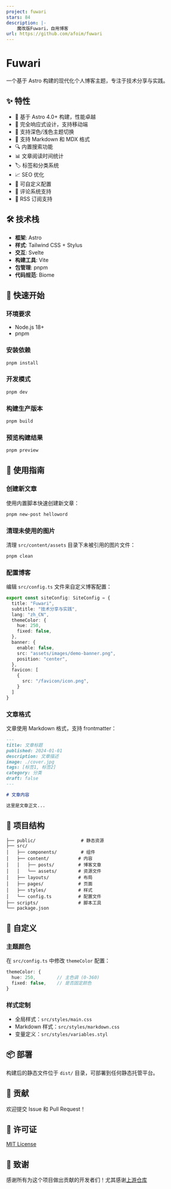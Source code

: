 ```yaml
---
project: fuwari
stars: 84
description: |-
    魔改版Fuwari，自用博客
url: https://github.com/afoim/fuwari
---
```


# Fuwari

一个基于 Astro 构建的现代化个人博客主题，专注于技术分享与实践。

## ✨ 特性

- 🚀 基于 Astro 4.0+ 构建，性能卓越
- 📱 完全响应式设计，支持移动端
- 🌙 支持深色/浅色主题切换
- 📝 支持 Markdown 和 MDX 格式
- 🔍 内置搜索功能
- 📊 文章阅读时间统计
- 🏷️ 标签和分类系统
- 📈 SEO 优化
- 🎨 可自定义配置
- 💬 评论系统支持
- 📡 RSS 订阅支持

## 🛠️ 技术栈

- **框架**: Astro
- **样式**: Tailwind CSS + Stylus
- **交互**: Svelte
- **构建工具**: Vite
- **包管理**: pnpm
- **代码规范**: Biome

## 🚀 快速开始

### 环境要求

- Node.js 18+
- pnpm

### 安装依赖

```bash
pnpm install
```

### 开发模式

```bash
pnpm dev
```

### 构建生产版本

```bash
pnpm build
```

### 预览构建结果

```bash
pnpm preview
```

## 📝 使用指南

### 创建新文章

使用内置脚本快速创建新文章：

```bash
pnpm new-post helloword
```

### 清理未使用的图片

清理 `src/content/assets` 目录下未被引用的图片文件：

```bash
pnpm clean
```

### 配置博客

编辑 `src/config.ts` 文件来自定义博客配置：

```typescript
export const siteConfig: SiteConfig = {
  title: "Fuwari",
  subtitle: "技术分享与实践",
  lang: "zh_CN",
  themeColor: {
    hue: 250,
    fixed: false,
  },
  banner: {
    enable: false,
    src: "assets/images/demo-banner.png",
    position: "center",
  },
  favicon: [
    {
      src: "/favicon/icon.png",
    }
  ]
}
```

### 文章格式

文章使用 Markdown 格式，支持 frontmatter：

```markdown
---
title: 文章标题
published: 2024-01-01
description: 文章描述
image: ./cover.jpg
tags: [标签1, 标签2]
category: 分类
draft: false
---

# 文章内容

这里是文章正文...
```

## 📁 项目结构

```
├── public/                 # 静态资源
├── src/
│   ├── components/         # 组件
│   ├── content/           # 内容
│   │   ├── posts/         # 博客文章
│   │   └── assets/        # 资源文件
│   ├── layouts/           # 布局
│   ├── pages/             # 页面
│   ├── styles/            # 样式
│   └── config.ts          # 配置文件
├── scripts/               # 脚本工具
└── package.json
```

## 🎨 自定义

### 主题颜色

在 `src/config.ts` 中修改 `themeColor` 配置：

```typescript
themeColor: {
  hue: 250,        // 主色调 (0-360)
  fixed: false,    // 是否固定颜色
}
```

### 样式定制

- 全局样式：`src/styles/main.css`
- Markdown 样式：`src/styles/markdown.css`
- 变量定义：`src/styles/variables.styl`

## 📦 部署

构建后的静态文件位于 `dist/` 目录，可部署到任何静态托管平台。

## 🤝 贡献

欢迎提交 Issue 和 Pull Request！

## 📄 许可证

[MIT License](LICENSE)

## 🙏 致谢

感谢所有为这个项目做出贡献的开发者们！尤其感谢[上游仓库](https://github.com/saicaca/fuwari)
